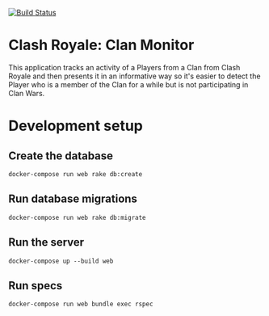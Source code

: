 [![Build Status](https://travis-ci.org/WojciechKo/cr-clan-monitor.svg?branch=master)](https://travis-ci.org/WojciechKo/cr-clan-monitor)

# Clash Royale: Clan Monitor

This application tracks an activity of a Players from a Clan from Clash Royale
 and then presents it in an informative way so it's easier to detect the Player
who is a member of the Clan for a while but is not participating in Clan Wars.

# Development setup

## Create the database
`docker-compose run web rake db:create`

## Run database migrations
`docker-compose run web rake db:migrate`

## Run the server
`docker-compose up --build web`

## Run specs
`docker-compose run web bundle exec rspec`
